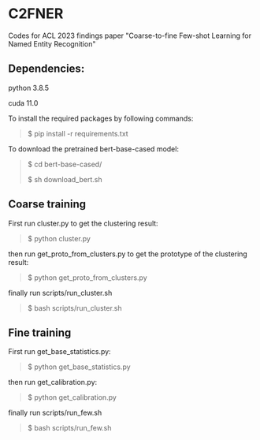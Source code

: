 C2FNER
=============
Codes for ACL 2023 findings paper "Coarse-to-fine Few-shot Learning for Named Entity Recognition"

Dependencies:
------------
python 3.8.5

cuda 11.0

To install the required packages by following commands:
>$ pip install -r requirements.txt

To download the pretrained bert-base-cased model:
>$ cd bert-base-cased/
> 
>$ sh download_bert.sh

Coarse training
-----------
First run cluster.py to get the clustering result:
>$ python cluster.py

then run get_proto_from_clusters.py to get the prototype of the clustering result:
>$ python get_proto_from_clusters.py

finally run scripts/run_cluster.sh
>$ bash scripts/run_cluster.sh

Fine training
---------
First run get_base_statistics.py:
>$ python get_base_statistics.py

then run get_calibration.py:
>$ python get_calibration.py

finally run scripts/run_few.sh
>$ bash scripts/run_few.sh


